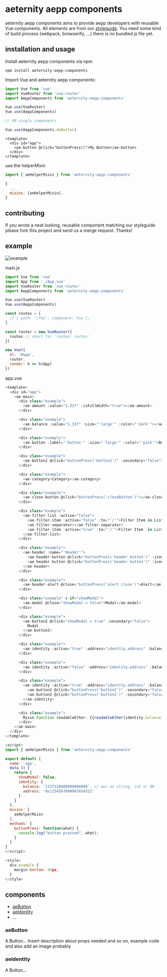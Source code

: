 # aeternity aepp components
aeternity aepp components aims to provide aepp developers with reusable Vue components. All elements are from our [styleguide](https://github.com/aeternity/aepp-prototypes). You need some kind of build process (webpack, browserify, ...) there is no bundled js file yet.

## installation and usage
Install aeternity aepp components via npm
```
npm install aeternity-aepp-components
```

Import Vue and aeternity aepp components:
``` javascript
import Vue from 'vue'
import VueRouter from 'vue-router'
import AeppComponents from 'aeternity-aepp-components'

Vue.use(VueRouter)
Vue.use(AeppComponents)

// OR single components

Vue.use(AeppComponents.AeButton)
```
```
<template>
  <div id="app">
    <ae-button @click="buttonPress()">My Button</ae-button>
  </div>
</template>
```
use the helperMixin
```javascript
import { aeHelperMixin } from 'aeternity-aepp-components'

{
  ...
  mixins: [aeHelperMixin],
}
```

## contributing
If you wrote a neat looking, reusable component matching our styleguide please fork this project and send us a merge request. Thanks!

## example

![example](https://i.imgur.com/VNAKrqX.png "Example")


main.js
```javascript
import Vue from 'vue'
import App from './App.vue'
import VueRouter from 'vue-router'
import AeppComponents from 'aeternity-aepp-components'

Vue.use(VueRouter)
Vue.use(AeppComponents)

const routes = [
  // { path: '/foo', component: Foo },
]

const router = new VueRouter({
  routes // short for `routes: routes`
})

new Vue({
  el: '#app',
  router,
  render: h => h(App)
})
```

app.vue
```javascript
<template>
  <div id="app">
    <ae-main>
      <div class="example">
        <ae-amount :value="1.337" :isFullWidth="true"></ae-amount>
      </div>

      <div class="example">
        <ae-balance :value="1.337" :size="'large'" :color="'dark'"></ae-balance>
      </div>

      <div class="example">
        <ae-button :label="'button'" :size="'large'" :color="'pink'">Button</ae-button>
      </div>

      <div class="example">
        <ae-button2 @click="buttonPress('button2')" :secondary="false">Button2</ae-button2>
      </div>

      <div class="example">
        <ae-category>Category</ae-category>
      </div>

      <div class="example">
        <ae-close-button @click="buttonPress('closeButton')"></ae-close-button>
      </div>

      <div class="example">
        <ae-filter-list :active="false">
          <ae-filter-item :active="false" :to="'/'">Filter Item in List</ae-filter-item>
          <ae-filter-separator></ae-filter-separator>
          <ae-filter-item :active="true" :to="'/'">Filter Item  in List</ae-filter-item>
        </ae-filter-list>
      </div>

      <div class="example">
        <ae-header :name="'Header'">
          <ae-header-button @click="buttonPress('header button')" :icon="false" :secondary="false">Header Button</ae-header-button>
          <ae-header-button @click="buttonPress('header button')" :icon="true" :secondary="true">Æ</ae-header-button>
        </ae-header>
      </div>

      <div class="example">
        <ae-header-alert @close="buttonPress('alert close')">Alert</ae-header-alert>
      </div>

      <div class="example" v-if="showModal">
        <ae-modal @close="showModal = false">Modal</ae-modal>
      </div>

      <div class="example">
        <ae-button2 @click="showModal = true" :secondary="false">
          Modal
        </ae-button2>
      </div>

      <div class="example">
        <ae-identity :active="true" :address="identity.address" :balance="identity.balance" :collapsed="false"></ae-identity>
      </div>

      <div class="example">
        <ae-identity :active="false" :address="identity.address" :balance="identity.balance" :collapsed="true"></ae-identity>
      </div>

      <div class="example">
        <ae-identity :active="true" :address="identity.address" :balance="identity.balance" :collapsed="false">
          <ae-button2 @click="buttonPress('button2')" :secondary="false">Button2</ae-button2>
          <ae-button2 @click="buttonPress('button2')" :secondary="false">Button2</ae-button2>
        </ae-identity>
      </div>

      <div class="example">
        Mixin Function readableEther: {{readableEther(identity.balance)}}
      </div>
    </ae-main>
  </div>
</template>

<script>
import { aeHelperMixin } from 'aeternity-aepp-components'

export default {
  name: 'app',
  data () {
    return {
      showModal: false,
      identity: {
        balance: '1337210000000000000', // wei as string, int or BN
        address: '0x1234567890987654321'
      }
    }
  },
  mixins: [
    aeHelperMixin
  ],
  methods: {
    buttonPress: function(what) {
      console.log("button pressed", what);
    }
  }
}
</script>

<style>
  div.example {
    margin-bottom: 40px;
  }
</style>
```

## components
* [aeButton](#aeButton)
* [aeIdentity](#aeIdentity)
* ...

### aeButton
A Button...
Insert description about props needed and so on, example code and also add an image probably

### aeIdentity
A Button...
